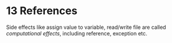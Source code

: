 # 13 References

Side effects like assign value to variable, read/write file are called
*computational effects*, including reference, exception etc.
